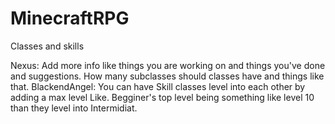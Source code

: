 # MinecraftRPG
Classes and skills

Nexus:
Add more info like things you are working on and things you've done and suggestions.
How many subclasses should classes have and things like that.
BlackendAngel:
You can have Skill classes level into each other by adding a max level Like.
Begginer's top level being something like level 10 than they level into Intermidiat.
